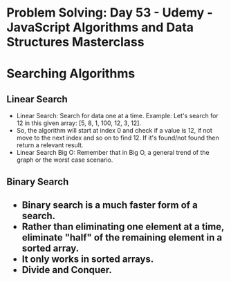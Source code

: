 # Problem Solving: Day 53 - Udemy - JavaScript Algorithms and Data Structures Masterclass

<h1>Searching Algorithms</h1>

<h2>Linear Search</h2>

- Linear Search: Search for data one at a time. Example: Let's search for 12 in this given array: [5, 8, 1, 100, 12, 3, 12].
- So, the algorithm will start at index 0 and check if a value is 12, if not move to the next index and so on to find 12. If it's found/not found then return a relevant result.
- Linear Search Big O: Remember that in Big O, a general trend of the graph or the worst case scenario.

<h2>Binary Search<h2>

- Binary search is a much faster form of a search.
- Rather than eliminating one element at a time, eliminate "half" of the remaining element in a **sorted array**.
- It only works in sorted arrays.
- Divide and Conquer.
